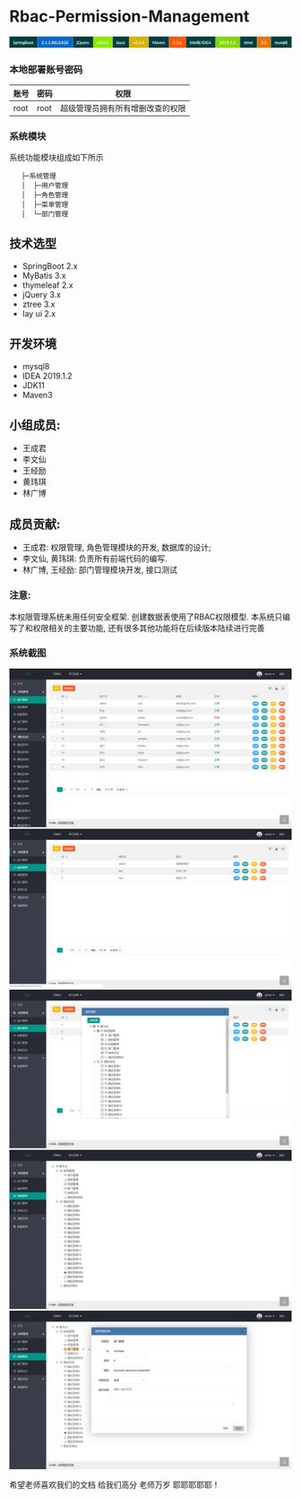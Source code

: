 # Rbac-Permission-Management 
![screenshot](img/tittle.png)
### 本地部署账号密码

|     账号        |         密码                  |权限                      |
|----------------|-------------------------------|-----------------------------|
|root            |               root            |超级管理员拥有所有增删改查的权限        

### 系统模块
系统功能模块组成如下所示

  

	   ├─系统管理
	   │  ├─用户管理
	   │  ├─角色管理
	   │  ├─菜单管理
	   │  └─部门管理
	 

## 技术选型
- SpringBoot 2.x
- MyBatis 3.x
- thymeleaf 2.x
- jQuery 3.x
- ztree 3.x
- lay ui 2.x

## 开发环境
- mysql8
- IDEA 2019.1.2
- JDK11
- Maven3

## 小组成员: 
- 王成君
- 李文仙
- 王经励
- 黄玮琪
- 林广博

## 成员贡献: 
- 王成君: 权限管理, 角色管理模块的开发, 数据库的设计;
- 李文仙, 黄玮琪: 负责所有前端代码的编写.
- 林广博, 王经励: 部门管理模块开发, 接口测试

### 注意:
本权限管理系统未用任何安全框架. 创建数据表使用了RBAC权限模型. 本系统只编写了和权限相关的主要功能, 还有很多其他功能将在后续版本陆续进行完善 

### 系统截图

![screenshot](img/1.png)
![screenshot](img/2.png)
![screenshot](img/3.png)
![screenshot](img/4.png)
![screenshot](img/5.png)


希望老师喜欢我们的文档  给我们高分  老师万岁  耶耶耶耶耶！
